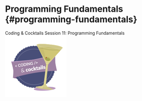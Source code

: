 # Programming Fundamentals {#programming-fundamentals}

Coding &amp; Cocktails Session 11: Programming Fundamentals![codingcocktailsbadge-200.png](images/image02.png)
